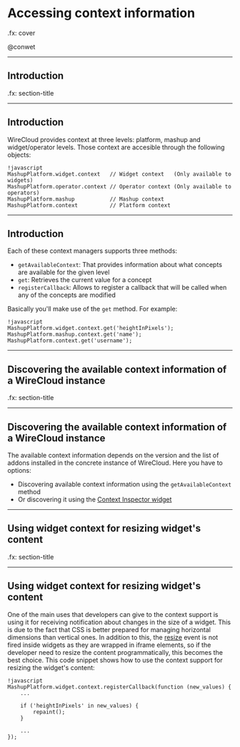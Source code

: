 # Accessing context information

.fx: cover

@conwet

---


## Introduction

.fx: section-title

---
<!-- SLIDE 3 -->
## Introduction

WireCloud provides context at three levels: platform, mashup and widget/operator levels. Those context are accesible through the following objects:

	!javascript
    MashupPlatform.widget.context   // Widget context   (Only available to widgets)
    MashupPlatform.operator.context // Operator context (Only available to operators)
    MashupPlatform.mashup           // Mashup context
    MashupPlatform.context          // Platform context

---
<!-- SLIDE 4 -->
## Introduction

Each of these context managers supports three methods:

* `getAvailableContext`: That provides information about what concepts are available for the given level
* `get`: Retrieves the current value for a concept
* `registerCallback`: Allows to register a callback that will be called when any of the concepts are modified

Basically you'll make use of the `get` method. For example:

	!javascript
    MashupPlatform.widget.context.get('heightInPixels');
    MashupPlatform.mashup.context.get('name');
    MashupPlatform.context.get('username');

---


## Discovering the available context information of a WireCloud instance

.fx: section-title

---
<!-- SLIDE 6 -->
## Discovering the available context information of a WireCloud instance

The available context information depends on the version and the list of addons
installed in the concrete instance of WireCloud. Here you have to options:

* Discovering available context information using the `getAvailableContext` method
* Or discovering it using the [Context Inspector widget](attachments/Wirecloud_context-inspector_0.5.wgt)

---


## Using widget context for resizing widget's content

.fx: section-title

---
<!-- SLIDE 7 -->
## Using widget context for resizing widget's content

One of the main uses that developers can give to the context support is using it
for receiving notification about changes in the size of a widget. This is due to
the fact that CSS is better prepared for managing horizontal dimensions than
vertical ones. In addition to this, the [resize](https://developer.mozilla.org/en-US/docs/Web/Events/resize) event is not fired inside widgets
as they are wrapped in iframe elements, so if the developer need to resize the
content programmatically, this becomes the best choice. This code snippet shows
how to use the context support for resizing the widget's content:

	!javascript
    MashupPlatform.widget.context.registerCallback(function (new_values) {
        ...

        if ('heightInPixels' in new_values) {
            repaint();
        }

        ...
    });

